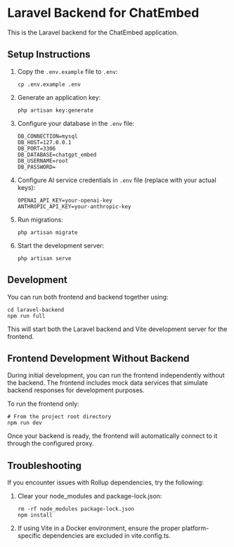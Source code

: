 
# Laravel Backend for ChatEmbed

This is the Laravel backend for the ChatEmbed application.

## Setup Instructions

1. Copy the `.env.example` file to `.env`:
   ```
   cp .env.example .env
   ```

2. Generate an application key:
   ```
   php artisan key:generate
   ```

3. Configure your database in the `.env` file:
   ```
   DB_CONNECTION=mysql
   DB_HOST=127.0.0.1
   DB_PORT=3306
   DB_DATABASE=chatgpt_embed
   DB_USERNAME=root
   DB_PASSWORD=
   ```

4. Configure AI service credentials in `.env` file (replace with your actual keys):
   ```
   OPENAI_API_KEY=your-openai-key
   ANTHROPIC_API_KEY=your-anthropic-key
   ```

5. Run migrations:
   ```
   php artisan migrate
   ```

6. Start the development server:
   ```
   php artisan serve
   ```

## Development

You can run both frontend and backend together using:

```
cd laravel-backend
npm run full
```

This will start both the Laravel backend and Vite development server for the frontend.

## Frontend Development Without Backend

During initial development, you can run the frontend independently without the backend. The frontend includes mock data services that simulate backend responses for development purposes.

To run the frontend only:

```
# From the project root directory
npm run dev
```

Once your backend is ready, the frontend will automatically connect to it through the configured proxy.

## Troubleshooting

If you encounter issues with Rollup dependencies, try the following:

1. Clear your node_modules and package-lock.json:
   ```
   rm -rf node_modules package-lock.json
   npm install
   ```

2. If using Vite in a Docker environment, ensure the proper platform-specific dependencies are excluded in vite.config.ts.

